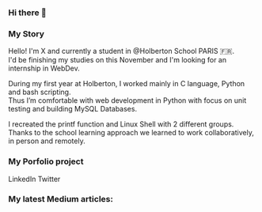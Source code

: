 ### Hi there 👋

### My Story
Hello! I'm X and currently a student in @Holberton School PARIS 🇫🇷.<br>
I'd be finishing my studies on this November and I'm looking for an internship in WebDev.<br>

During my first year at Holberton, I worked mainly in C language, Python and bash scripting.<br>
Thus I’m comfortable with web development in Python with focus on unit testing and building MySQL Databases.<br>

I recreated the printf function and Linux Shell with 2 different groups.<br> 
Thanks to the school learning approach we learned to work collaboratively, in person and remotely.<br>

### My Porfolio project

LinkedIn
Twitter

### My latest Medium articles:








